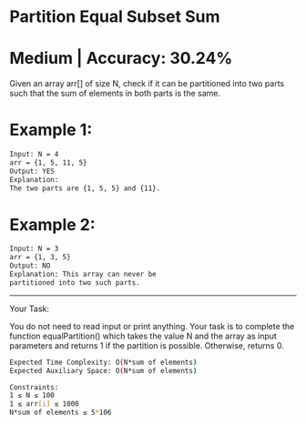 # Partition Equal Subset Sum

# Medium  |  Accuracy: 30.24%


<p>Given an array arr[] of size N, check if it can be partitioned into two parts such that the sum of elements in both parts is the same.</p>


# Example 1:

```bash
Input: N = 4
arr = {1, 5, 11, 5}
Output: YES
Explanation: 
The two parts are {1, 5, 5} and {11}.
```

# Example 2:

```bash
Input: N = 3
arr = {1, 3, 5}
Output: NO
Explanation: This array can never be 
partitioned into two such parts.
```

<hr>

<span>Your Task:</span>
<p>You do not need to read input or print anything. Your task is to complete the function equalPartition() which takes the value N and the array as input parameters and returns 1 if the partition is possible. Otherwise, returns 0.</p>


```bash
Expected Time Complexity: O(N*sum of elements)
Expected Auxiliary Space: O(N*sum of elements)

Constraints:
1 ≤ N ≤ 100
1 ≤ arr[i] ≤ 1000
N*sum of elements ≤ 5*106
```


